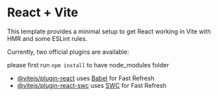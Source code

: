 # React + Vite

This template provides a minimal setup to get React working in Vite with HMR and some ESLint rules.

Currently, two official plugins are available:

please first run `npm install` to have node_modules folder

- [@vitejs/plugin-react](https://github.com/vitejs/vite-plugin-react/blob/main/packages/plugin-react/README.md) uses [Babel](https://babeljs.io/) for Fast Refresh
- [@vitejs/plugin-react-swc](https://github.com/vitejs/vite-plugin-react-swc) uses [SWC](https://swc.rs/) for Fast Refresh
